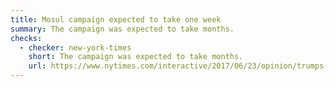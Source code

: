 ```yaml
---
title: Mosul campaign expected to take one week
summary: The campaign was expected to take months.
checks:
  - checker: new-york-times
    short: The campaign was expected to take months.
    url: https://www.nytimes.com/interactive/2017/06/23/opinion/trumps-lies.html
---
```

